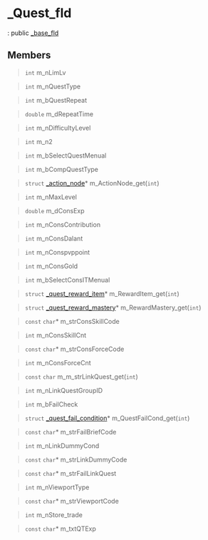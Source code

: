 # _Quest_fld
: public [_base_fld](lua/classes/_base_fld.md)
 
## Members
 
> `int` m_nLimLv
 
> `int` m_nQuestType
 
> `int` m_bQuestRepeat
 
> `double` m_dRepeatTime
 
> `int` m_nDifficultyLevel
 
> `int` m_n2
 
> `int` m_bSelectQuestMenual
 
> `int` m_bCompQuestType
 
> `struct` [_action_node](lua/classes/_action_node.md)* m_ActionNode_get(`int`)
 
> `int` m_nMaxLevel
 
> `double` m_dConsExp
 
> `int` m_nConsContribution
 
> `int` m_nConsDalant
 
> `int` m_nConspvppoint
 
> `int` m_nConsGold
 
> `int` m_bSelectConsITMenual
 
> `struct` [_quest_reward_item](lua/classes/_quest_reward_item.md)* m_RewardItem_get(`int`)
 
> `struct` [_quest_reward_mastery](lua/classes/_quest_reward_mastery.md)* m_RewardMastery_get(`int`)
 
> `const` `char`* m_strConsSkillCode
 
> `int` m_nConsSkillCnt
 
> `const` `char`* m_strConsForceCode
 
> `int` m_nConsForceCnt
 
> `const` `char` m_m_strLinkQuest_get(`int`)
 
> `int` m_nLinkQuestGroupID
 
> `int` m_bFailCheck
 
> `struct` [_quest_fail_condition](lua/classes/_quest_fail_condition.md)* m_QuestFailCond_get(`int`)
 
> `const` `char`* m_strFailBriefCode
 
> `int` m_nLinkDummyCond
 
> `const` `char`* m_strLinkDummyCode
 
> `const` `char`* m_strFailLinkQuest
 
> `int` m_nViewportType
 
> `const` `char`* m_strViewportCode
 
> `int` m_nStore_trade
 
> `const` `char`* m_txtQTExp
 
